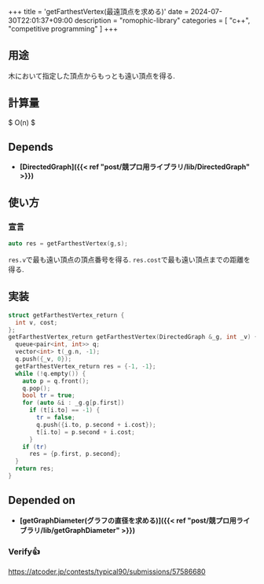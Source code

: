 +++
title = 'getFarthestVertex(最遠頂点を求める)'
date = 2024-07-30T22:01:37+09:00
description = "romophic-library"
categories = [
  "c++",
  "competitive programming"
]
+++
## 用途

木において指定した頂点からもっとも遠い頂点を得る.

## 計算量

$ O(n) $

## Depends

- **[DirectedGraph]({{< ref "post/競プロ用ライブラリ/lib/DirectedGraph" >}})**

## 使い方

### 宣言

```cpp
auto res = getFarthestVertex(g,s);
```

`res.v`で最も遠い頂点の頂点番号を得る. `res.cost`で最も遠い頂点までの距離を得る.

## 実装

```cpp
struct getFarthestVertex_return {
  int v, cost;
};
getFarthestVertex_return getFarthestVertex(DirectedGraph &_g, int _v) {
  queue<pair<int, int>> q;
  vector<int> t(_g.n, -1);
  q.push({_v, 0});
  getFarthestVertex_return res = {-1, -1};
  while (!q.empty()) {
    auto p = q.front();
    q.pop();
    bool tr = true;
    for (auto &i : _g.g[p.first])
      if (t[i.to] == -1) {
        tr = false;
        q.push({i.to, p.second + i.cost});
        t[i.to] = p.second + i.cost;
      }
    if (tr)
      res = {p.first, p.second};
  }
  return res;
}
```

## Depended on

- **[getGraphDiameter(グラフの直径を求める)]({{< ref "post/競プロ用ライブラリ/lib/getGraphDiameter" >}})**

### Verify👍
<https://atcoder.jp/contests/typical90/submissions/57586680>
